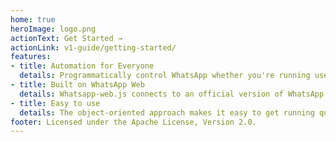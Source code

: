 ```yaml
---
home: true
heroImage: logo.png
actionText: Get Started →
actionLink: v1-guide/getting-started/
features:
- title: Automation for Everyone
  details: Programmatically control WhatsApp whether you're running user or business accounts.
- title: Built on WhatsApp Web
  details: Whatsapp-web.js connects to an official version of WhatsApp Web under the hood, reducing ban risks.
- title: Easy to use
  details: The object-oriented approach makes it easy to get running quickly.
footer: Licensed under the Apache License, Version 2.0.
---
```

